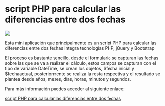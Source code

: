# script PHP para calcular las diferencias entre dos fechas

<img src="https://i0.wp.com/www.configuroweb.com/wp-content/uploads/2022/04/script-PHP-para-calcular-las-diferencias-entre-dos-fechas-1.png?resize=800%2C500&ssl=1">

Esta mini aplicación que principalmente es un script PHP para calcular las diferencias entre dos fechas integra tecnologías PHP, jQuery y Bootstrap

El proceso es bastante sencillo, desde el formulario se capturan las fechas sobre las que se va a realizar el cálculo, estos campos se capturan con el tipo de variable DateTime, se crean los objetos, $fecha inicial y $fechaactual, posteriormente se realiza la resta respectiva y el resultado se plantea desde años, meses, días, horas, minutos y segundos.

Para más información puedes acceder al siguiente enlace:

<a href="https://www.configuroweb.com/script-php-para-calcular-las-diferencias-entre-dos-fechas/">script PHP para calcular las diferencias entre dos fechas</a>
